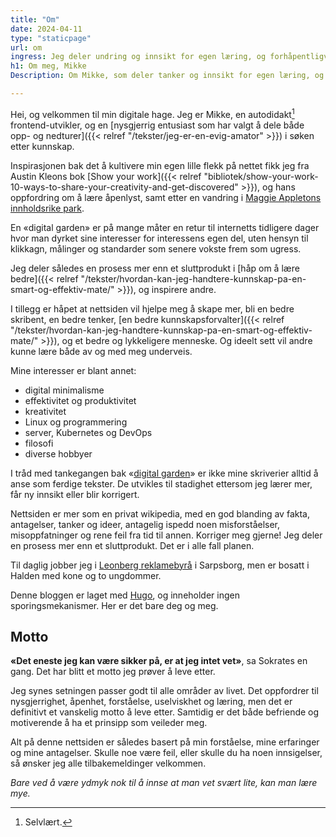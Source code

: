 ```yaml
---
title: "Om"
date: 2024-04-11
type: "staticpage"
url: om
ingress: Jeg deler undring og innsikt for egen læring, og forhåpentligvis til andres inspirasjon.
h1: Om meg, Mikke
Description: Om Mikke, som deler tanker og innsikt for egen læring, og forhåpentligvis til andres inspirasjon.

---
```

Hei, og velkommen til min digitale hage. Jeg er Mikke, en autodidakt[^1] frontend-utvikler, og en [nysgjerrig entusiast som har valgt å dele både opp- og nedturer]({{< relref "/tekster/jeg-er-en-evig-amator" >}}) i søken etter kunnskap. 

Inspirasjonen bak det å kultivere min egen lille flekk på nettet fikk jeg fra Austin Kleons bok [Show your work]({{< relref "bibliotek/show-your-work-10-ways-to-share-your-creativity-and-get-discovered" >}}), og hans oppfordring om å lære åpenlyst, samt etter en vandring i [Maggie Appletons innholdsrike park](https://maggieappleton.com/garden-history?ref=ideasurg.pub).

En «digital garden» er på mange måter en retur til internetts tidligere dager hvor man dyrket sine interesser for interessens egen del, uten hensyn til klikkagn, målinger og standarder som senere vokste frem som ugress. 

Jeg deler således en prosess mer enn et sluttprodukt i [håp om å lære bedre]({{< relref "/tekster/hvordan-kan-jeg-handtere-kunnskap-pa-en-smart-og-effektiv-mate/" >}}), og inspirere andre.

I tillegg er håpet at nettsiden vil hjelpe meg å skape mer, bli en bedre skribent, en bedre tenker, [en bedre kunnskapsforvalter]({{< relref "/tekster/hvordan-kan-jeg-handtere-kunnskap-pa-en-smart-og-effektiv-mate/" >}}), og et bedre og lykkeligere menneske. Og ideelt sett vil andre kunne lære både av og med meg underveis.

Mine interesser er blant annet: 

* digital minimalisme
* effektivitet og produktivitet
* kreativitet
* Linux og programmering
* server, Kubernetes og DevOps
* filosofi
* diverse hobbyer

I tråd med tankegangen bak «[digital garden](https://maggieappleton.com/garden-history?ref=ideasurg.pub)» er ikke mine skriverier alltid å anse som ferdige tekster. De utvikles til stadighet ettersom jeg lærer mer, får ny innsikt eller blir korrigert. 

Nettsiden er mer som en privat wikipedia, med en god blanding av fakta, antagelser, tanker og ideer, antagelig ispedd noen misforståelser, misoppfatninger og rene feil fra tid til annen. Korriger meg gjerne! Jeg deler en prosess mer enn et sluttprodukt. Det er i alle fall planen.

Til daglig jobber jeg i [Leonberg reklamebyrå](https://www.leonberg.no) i Sarpsborg, men er bosatt i Halden med kone og to ungdommer.  

Denne bloggen er laget med [Hugo](https://gohugo.io/), og inneholder ingen sporingsmekanismer. Her er det bare deg og meg.

## Motto
**«Det eneste jeg kan være sikker på, er at jeg intet vet»**, sa Sokrates en gang. Det har blitt et motto jeg prøver å leve etter.

Jeg synes setningen passer godt til alle områder av livet. Det oppfordrer til nysgjerrighet, åpenhet, forståelse, uselviskhet og læring, men det er definitivt et vanskelig motto å leve etter. Samtidig er det både befriende og motiverende å ha et prinsipp som veileder meg.

Alt på denne nettsiden er således basert på min forståelse, mine erfaringer og mine antagelser. Skulle noe være feil, eller skulle du ha noen innsigelser, så ønsker jeg alle tilbakemeldinger velkommen.

_Bare ved å være ydmyk nok til å innse at man vet svært lite, kan man lære mye._

[^1]: Selvlært.
